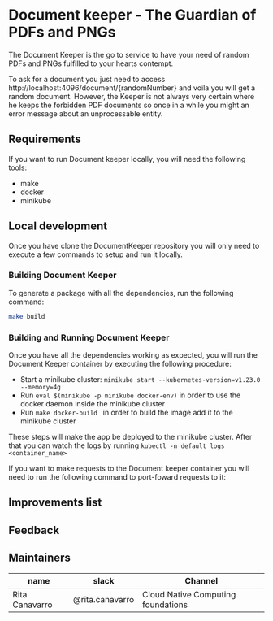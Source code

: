 # Document keeper - The Guardian of PDFs and PNGs

The Document Keeper is the go to service to have your need of random PDFs and PNGs fulfilled to your hearts contempt.

To ask for a document you just need to access http://localhost:4096/document/{randomNumber} and voila you will get a random document. However, the Keeper is not always very certain where he keeps the forbidden PDF documents so once in a while you might an error message about an unprocessable entity.

## Requirements
If you want to run Document keeper locally, you will need the following tools:

- make
- docker
- minikube

## Local development
Once you have clone the DocumentKeeper repository you will only need to execute a few commands to setup and run it locally.

### Building Document Keeper

To generate a package with all the dependencies, run the following command:

```bash
make build
```

### Building and Running Document Keeper
Once you have all the dependencies working as expected, you will run the Document Keeper container by executing the following procedure:

* Start a minikube cluster: `minikube start --kubernetes-version=v1.23.0 --memory=4g`
* Run `eval $(minikube -p minikube docker-env)` in order to use the docker daemon inside the minikube cluster
* Run `make docker-build ` in order to build the image add it to the minikube cluster

These steps will make the app be deployed to the minikube cluster. After that you can watch the logs by running `kubectl -n default logs <container_name>`

If you want to make requests to the Document keeper container you will need to run the following command to
port-foward requests to it:


## Improvements list

## Feedback

## Maintainers
| name            | slack            | Channel                            |
|-----------------|------------------|------------------------------------|
| Rita Canavarro  | @rita.canavarro  | Cloud Native Computing foundations |


